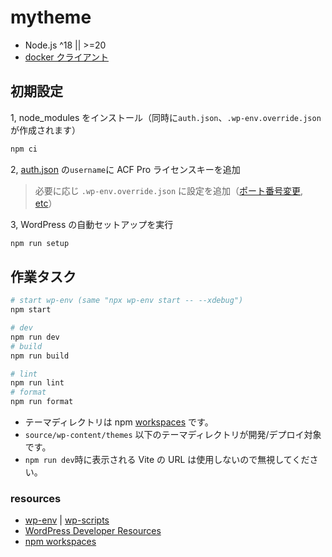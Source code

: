 # mytheme

- Node.js ^18 || >=20
- [docker クライアント](https://www.docker.com/get-started)

## 初期設定

1, node_modules をインストール（同時に`auth.json`、`.wp-env.override.json`が作成されます）

```sh
npm ci
```

2, [auth.json](https://www.advancedcustomfields.com/resources/installing-acf-pro-with-composer/) の`username`に ACF Pro ライセンスキーを追加

> 必要に応じ `.wp-env.override.json` に設定を追加（[ポート番号変更](https://github.com/WordPress/gutenberg/tree/HEAD/packages/env#custom-port-numbers), [etc](https://github.com/WordPress/gutenberg/tree/HEAD/packages/env#examples)）

3, WordPress の自動セットアップを実行

```sh
npm run setup
```

## 作業タスク

```sh
# start wp-env (same "npx wp-env start -- --xdebug")
npm start

# dev
npm run dev
# build
npm run build

# lint
npm run lint
# format
npm run format
```

- テーマディレクトリは npm [workspaces](https://docs.npmjs.com/cli/v7/using-npm/workspaces) です。
- `source/wp-content/themes` 以下のテーマディレクトリが開発/デプロイ対象です。
- `npm run dev`時に表示される Vite の URL は使用しないので無視してください。

### resources

- [wp-env](https://github.com/WordPress/gutenberg/tree/HEAD/packages/env#readme) | [wp-scripts](https://developer.wordpress.org/block-editor/reference-guides/packages/packages-scripts/)
- [WordPress Developer Resources](https://developer.wordpress.org/)
- [npm workspaces](https://docs.npmjs.com/cli/v10/using-npm/workspaces)
